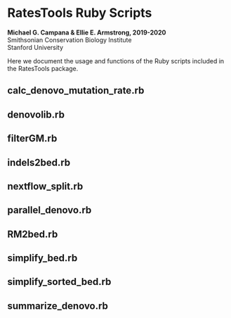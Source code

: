 # RatesTools Ruby Scripts  

__Michael G. Campana & Ellie E. Armstrong, 2019-2020__  
Smithsonian Conservation Biology Institute  
Stanford University  

Here we document the usage and functions of the Ruby scripts included in the RatesTools package.  

## calc_denovo_mutation_rate.rb  

## denovolib.rb  

## filterGM.rb  

## indels2bed.rb  

## nextflow_split.rb  

## parallel_denovo.rb  

## RM2bed.rb  

## simplify_bed.rb  

## simplify_sorted_bed.rb  

## summarize_denovo.rb  
